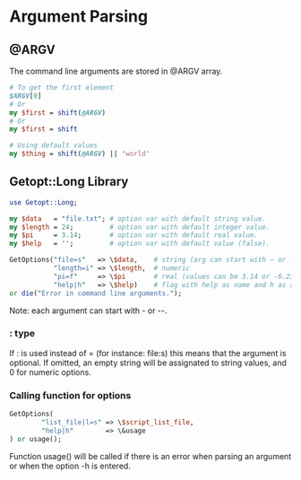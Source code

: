 # Argument Parsing

## @ARGV
The command line arguments are stored in @ARGV array. 

```perl
# To get the first element
$ARGV[0]
# Or
my $first = shift(@ARGV)
# Or
my $first = shift

# Using default values
my $thing = shift(@ARGV) || 'world'
```

## Getopt::Long Library

```perl
use Getopt::Long;

my $data   = "file.txt"; # option var with default string value.
my $length = 24;         # option var with default integer value.
my $pi     = 3.14;       # option var with default real value.
my $help   = '';         # option var with default value (false).

GetOptions("file=s"   => \$data,    # string (arg can start with – or --)
           "length=i" => \$length,  # numeric
           "pi=f"     => \$pi       # real (values can be 3.14 or -6.23)
           "help|h"   => \$help)    # flag with help as name and h as alias.
or die("Error in command line arguments.");
```

Note: each argument can start with - or --.

### : type
If : is used instead of = (for instance: file:s) this means that the argument is optional. If omitted, an empty string will be assignated to string values, and 0 for numeric options.

### Calling function for options

```perl
GetOptions(
        "list_file|l=s" => \$script_list_file,
        "help|h"        => \&usage
) or usage();
```

Function usage() will be called if there is an error when parsing an argument or when the option -h is entered.

